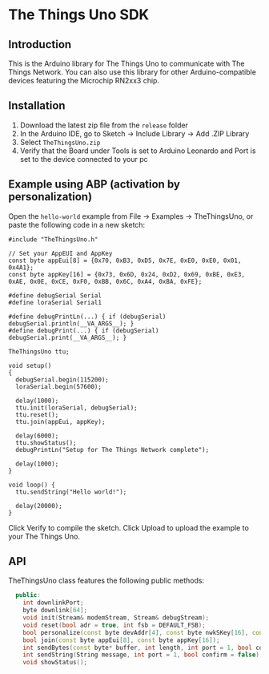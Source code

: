 # The Things Uno SDK

## Introduction

This is the Arduino library for The Things Uno to communicate with The Things Network. You can also use this library for other Arduino-compatible devices featuring the Microchip RN2xx3 chip.

## Installation

1. Download the latest zip file from the `release` folder
2. In the Arduino IDE, go to Sketch -> Include Library -> Add .ZIP Library
3. Select `TheThingsUno.zip`
4. Verify that the Board under Tools is set to Arduino Leonardo and Port is set to the device connected to your pc

## Example using ABP (activation by personalization)

Open the `hello-world` example from File -> Examples -> TheThingsUno, or paste the following code in a new sketch:

```Arduino
#include "TheThingsUno.h"

// Set your AppEUI and AppKey
const byte appEui[8] = {0x70, 0xB3, 0xD5, 0x7E, 0xE0, 0xE0, 0x01, 0x4A1};
const byte appKey[16] = {0x73, 0x6D, 0x24, 0xD2, 0x69, 0xBE, 0xE3, 0xAE, 0x0E, 0xCE, 0xF0, 0xBB, 0x6C, 0xA4, 0xBA, 0xFE};

#define debugSerial Serial
#define loraSerial Serial1

#define debugPrintLn(...) { if (debugSerial) debugSerial.println(__VA_ARGS__); }
#define debugPrint(...) { if (debugSerial) debugSerial.print(__VA_ARGS__); }

TheThingsUno ttu;

void setup()
{
  debugSerial.begin(115200);
  loraSerial.begin(57600);

  delay(1000);
  ttu.init(loraSerial, debugSerial);
  ttu.reset();
  ttu.join(appEui, appKey);

  delay(6000);
  ttu.showStatus();
  debugPrintLn("Setup for The Things Network complete");

  delay(1000);
}

void loop() {
  ttu.sendString("Hello world!");

  delay(20000);
}
```

Click Verify to compile the sketch. Click Upload to upload the example to your The Things Uno.

## API

TheThingsUno class features the following public methods:

```C++
  public:
    int downlinkPort;
    byte downlink[64];
    void init(Stream& modemStream, Stream& debugStream);
    void reset(bool adr = true, int fsb = DEFAULT_FSB);
    bool personalize(const byte devAddr[4], const byte nwkSKey[16], const byte appSKey[16]);
    bool join(const byte appEui[8], const byte appKey[16]);
    int sendBytes(const byte* buffer, int length, int port = 1, bool confirm = false);
    int sendString(String message, int port = 1, bool confirm = false);
    void showStatus();
```

